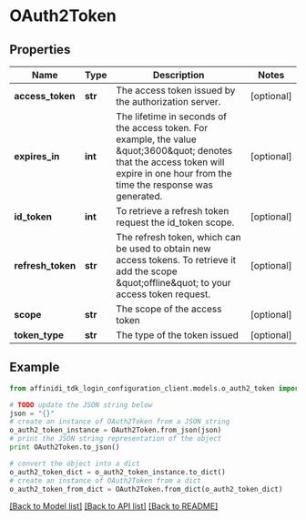 # OAuth2Token

## Properties

| Name              | Type    | Description                                                                                                                                                                            | Notes      |
| ----------------- | ------- | -------------------------------------------------------------------------------------------------------------------------------------------------------------------------------------- | ---------- |
| **access_token**  | **str** | The access token issued by the authorization server.                                                                                                                                   | [optional] |
| **expires_in**    | **int** | The lifetime in seconds of the access token. For example, the value \&quot;3600\&quot; denotes that the access token will expire in one hour from the time the response was generated. | [optional] |
| **id_token**      | **int** | To retrieve a refresh token request the id_token scope.                                                                                                                                | [optional] |
| **refresh_token** | **str** | The refresh token, which can be used to obtain new access tokens. To retrieve it add the scope \&quot;offline\&quot; to your access token request.                                     | [optional] |
| **scope**         | **str** | The scope of the access token                                                                                                                                                          | [optional] |
| **token_type**    | **str** | The type of the token issued                                                                                                                                                           | [optional] |

## Example

```python
from affinidi_tdk_login_configuration_client.models.o_auth2_token import OAuth2Token

# TODO update the JSON string below
json = "{}"
# create an instance of OAuth2Token from a JSON string
o_auth2_token_instance = OAuth2Token.from_json(json)
# print the JSON string representation of the object
print OAuth2Token.to_json()

# convert the object into a dict
o_auth2_token_dict = o_auth2_token_instance.to_dict()
# create an instance of OAuth2Token from a dict
o_auth2_token_from_dict = OAuth2Token.from_dict(o_auth2_token_dict)
```

[[Back to Model list]](../README.md#documentation-for-models) [[Back to API list]](../README.md#documentation-for-api-endpoints) [[Back to README]](../README.md)
